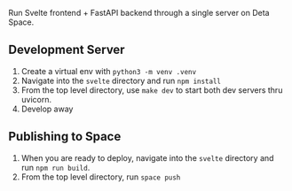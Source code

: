 Run Svelte frontend + FastAPI backend through a single server on Deta Space.

## Development Server

1. Create a virtual env with `python3 -m venv .venv`
2. Navigate into the `svelte` directory and run `npm install`
3. From the top level directory, use `make dev` to start both dev servers thru uvicorn.
4. Develop away

## Publishing to Space

1. When you are ready to deploy, navigate into the `svelte` directory and run `npm run build`.
2. From the top level directory, run `space push`


